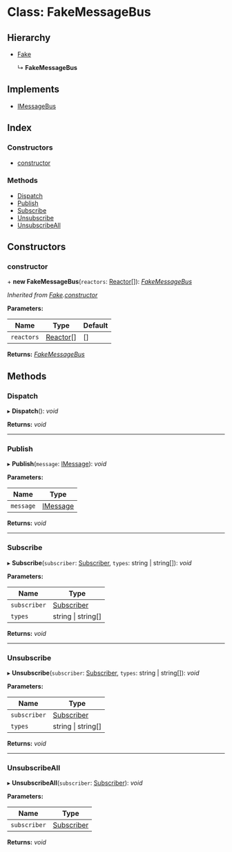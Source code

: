 
# Class: FakeMessageBus

## Hierarchy

* [Fake](fake.md)

  ↳ **FakeMessageBus**

## Implements

* [IMessageBus](../interfaces/imessagebus.md)

## Index

### Constructors

* [constructor](fakemessagebus.md#constructor)

### Methods

* [Dispatch](fakemessagebus.md#dispatch)
* [Publish](fakemessagebus.md#publish)
* [Subscribe](fakemessagebus.md#subscribe)
* [Unsubscribe](fakemessagebus.md#unsubscribe)
* [UnsubscribeAll](fakemessagebus.md#unsubscribeall)

## Constructors

###  constructor

\+ **new FakeMessageBus**(`reactors`: [Reactor](reactor.md)[]): *[FakeMessageBus](fakemessagebus.md)*

*Inherited from [Fake](fake.md).[constructor](fake.md#constructor)*

**Parameters:**

Name | Type | Default |
------ | ------ | ------ |
`reactors` | [Reactor](reactor.md)[] | [] |

**Returns:** *[FakeMessageBus](fakemessagebus.md)*

## Methods

###  Dispatch

▸ **Dispatch**(): *void*

**Returns:** *void*

___

###  Publish

▸ **Publish**(`message`: [IMessage](../interfaces/imessage.md)): *void*

**Parameters:**

Name | Type |
------ | ------ |
`message` | [IMessage](../interfaces/imessage.md) |

**Returns:** *void*

___

###  Subscribe

▸ **Subscribe**(`subscriber`: [Subscriber](subscriber.md), `types`: string | string[]): *void*

**Parameters:**

Name | Type |
------ | ------ |
`subscriber` | [Subscriber](subscriber.md) |
`types` | string &#124; string[] |

**Returns:** *void*

___

###  Unsubscribe

▸ **Unsubscribe**(`subscriber`: [Subscriber](subscriber.md), `types`: string | string[]): *void*

**Parameters:**

Name | Type |
------ | ------ |
`subscriber` | [Subscriber](subscriber.md) |
`types` | string &#124; string[] |

**Returns:** *void*

___

###  UnsubscribeAll

▸ **UnsubscribeAll**(`subscriber`: [Subscriber](subscriber.md)): *void*

**Parameters:**

Name | Type |
------ | ------ |
`subscriber` | [Subscriber](subscriber.md) |

**Returns:** *void*
